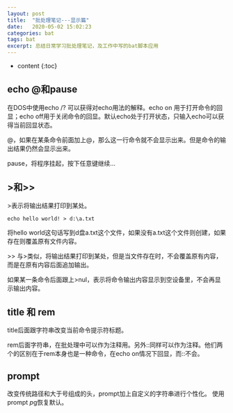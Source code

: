 ```yaml
---
layout: post
title:  "批处理笔记---显示篇"
date:   2020-05-02 15:02:23
categories: bat
tags: bat 
excerpt: 总结日常学习批处理笔记，及工作中写的bat脚本应用
---
```

* content
{:toc}  

## echo @和pause
在DOS中使用echo /? 可以获得对echo用法的解释。echo on 用于打开命令的回显；echo off用于关闭命令的回显。默认echo处于打开状态，只输入echo可以获得当前回显状态。

@，如果在某条命令前面加上@，那么这一行命令就不会显示出来。但是命令的输出结果仍然会显示出来。

pause，将程序挂起，按下任意键继续...

## >和>>

\>表示将输出结果打印到某处。
```
echo hello world! > d:\a.txt
```
将hello world这句话写到d盘a.txt这个文件，如果没有a.txt这个文件则创建，如果存在则覆盖原有文件内容。

\>> 与\>类似，将输出结果打印到某处，但是当文件存在时，不会覆盖原有内容，而是在原有内容后面追加输出。

如果某一条命令后面跟上>nul，表示将命令输出内容显示到空设备里，不会再显示输出内容。

## title 和 rem

title后面跟字符串改变当前命令提示符标题。

rem后面字符串，在批处理中可以作为注释用。另外::同样可以作为注释。他们两个的区别在于rem本身也是一种命令，在echo on情况下回显，而::不会。

## prompt

改变传统路径和大于号组成的头，prompt加上自定义的字符串进行个性化。
使用prompt $p$g恢复默认。